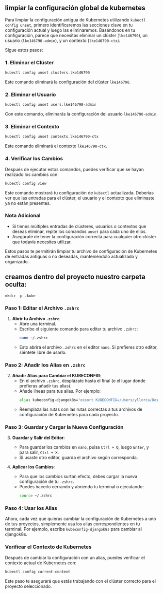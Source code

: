 ## limpiar la configuración global de kubernetes

Para limpiar la configuración antigua de Kubernetes utilizando `kubectl config unset`, primero identificaremos las secciones clave en tu configuración actual y luego las eliminaremos. Basándonos en tu configuración, parece que necesitas eliminar un clúster (`lke146790`), un usuario (`lke146790-admin`), y un contexto (`lke146790-ctx`).

Sigue estos pasos:

### 1. Eliminar el Clúster

```sh
kubectl config unset clusters.lke146790
```

Este comando eliminará la configuración del clúster `lke146790`.

### 2. Eliminar el Usuario

```sh
kubectl config unset users.lke146790-admin
```

Con este comando, eliminarás la configuración del usuario `lke146790-admin`.

### 3. Eliminar el Contexto

```sh
kubectl config unset contexts.lke146790-ctx
```

Este comando eliminará el contexto `lke146790-ctx`.

### 4. Verificar los Cambios

Después de ejecutar estos comandos, puedes verificar que se hayan realizado los cambios con:

```sh
kubectl config view
```

Este comando mostrará tu configuración de `kubectl` actualizada. Deberías ver que las entradas para el clúster, el usuario y el contexto que eliminaste ya no están presentes.

### Nota Adicional

- Si tienes múltiples entradas de clústeres, usuarios o contextos que deseas eliminar, repite los comandos `unset` para cada uno de ellos.
- Asegúrate de tener la configuración correcta para cualquier otro clúster que todavía necesites utilizar.

Estos pasos te permitirán limpiar tu archivo de configuración de Kubernetes de entradas antiguas o no deseadas, manteniéndolo actualizado y organizado.


## creamos dentro del proyecto nuestro carpeta oculta:

```
mkdir -p .kube 
```

### Paso 1: Editar el Archivo `.zshrc`

1. **Abrir tu Archivo `.zshrc`**:
   - Abre una terminal.
   - Escribe el siguiente comando para editar tu archivo `.zshrc`:
     ```sh
     nano ~/.zshrc
     ```
   - Esto abrirá el archivo `.zshrc` en el editor `nano`. Si prefieres otro editor, siéntete libre de usarlo.

### Paso 2: Añadir los Alias en `.zshrc`

2. **Añadir Alias para Cambiar el KUBECONFIG**:
   - En el archivo `.zshrc`, desplázate hasta el final (o el lugar donde prefieras añadir tus alias).
   - Añade líneas para tus alias. Por ejemplo:
     ```sh
     alias kubeconfig-djangok8s="export KUBECONFIG=/Users/yllorca/Desktop/Development/django-k8s/.kube/config"
     ```
   - Reemplaza las rutas con las rutas correctas a tus archivos de configuración de Kubernetes para cada proyecto.

### Paso 3: Guardar y Cargar la Nueva Configuración

3. **Guardar y Salir del Editor**:
   - Para guardar los cambios en `nano`, pulsa `Ctrl + O`, luego `Enter`, y para salir, `Ctrl + X`.
   - Si usaste otro editor, guarda el archivo según corresponda.

4. **Aplicar los Cambios**:
   - Para que los cambios surtan efecto, debes cargar la nueva configuración de tu `.zshrc`.
   - Puedes hacerlo cerrando y abriendo tu terminal o ejecutando:
     ```sh
     source ~/.zshrc
     ```

### Paso 4: Usar los Alias

Ahora, cada vez que quieras cambiar la configuración de Kubernetes a uno de tus proyectos, simplemente usa los alias correspondientes en tu terminal. Por ejemplo, escribe `kubeconfig-djangok8s` para cambiar al djangok8s.

### Verificar el Contexto de Kubernetes

Después de cambiar la configuración con un alias, puedes verificar el contexto actual de Kubernetes con:

```sh
kubectl config current-context
```

Este paso te asegurará que estás trabajando con el clúster correcto para el proyecto seleccionado.


